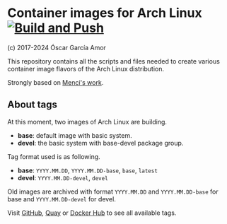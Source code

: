 # Container images for Arch Linux [![Build and Push](https://github.com/ogarcia/docker-archlinux/actions/workflows/build.yaml/badge.svg)](https://github.com/ogarcia/docker-archlinux/actions/workflows/build.yaml)

(c) 2017-2024 Óscar García Amor

This repository contains all the scripts and files needed to create various
container image flavors of the Arch Linux distribution.

Strongly based on [Menci's work][menci].

[menci]: https://github.com/Menci/docker-archlinuxarm

## About tags

At this moment, two images of Arch Linux are building.

- **base**: default image with basic system.
- **devel**: the basic system with base-devel package group.

Tag format used is as following.

- **base**: `YYYY.MM.DD`, `YYYY.MM.DD-base`, `base`, `latest`
- **devel**: `YYYY.MM.DD-devel`, `devel`

Old images are archived with format `YYYY.MM.DD` and `YYYY.MM.DD-base` for
base and `YYYY.MM.DD-devel` for devel.

Visit [GitHub][gh], [Quay][quay] or [Docker Hub][dh] to see all available
tags.

[gh]: https://github.com/users/ogarcia/packages/container/package/archlinux
[quay]: https://quay.io/repository/ogarcia/archlinux
[dh]: https://hub.docker.com/r/ogarcia/archlinux/
